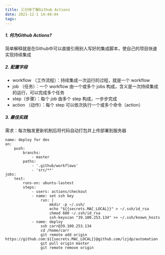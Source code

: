 ```yaml
---
title: 三分钟了解Github Actions
date: 2021-12-1 14:48:44
tags:
---
```


##### 1. 何为Github Actions?
简单解释就是在Github中可以直接引用别人写好的集成脚本，使自己的项目快速实现持续集成

##### 2. 配置字段
- workflow （工作流程）：持续集成一次运行的过程，就是一个 workflow
- job （任务）：一个 workflow 由一个或多个 jobs 构成，含义是一次持续集成的运行，可以完成多个任务
- step（步骤）：每个 job 由多个 step 构成，一步步完成
- action （动作）：每个 step 可以依次执行一个或多个命令（action）

##### 3. 最佳实践
需求：每次触发更新机制后将代码自动打包并上传部署到服务器

```
name: deploy for dev
on:
    push: 
        branchs:
            - master
        paths:
            - '.github/workflows'
            - 'src/**'
jobs:
    test:
        runs-on: ubuntu-lastest
        steps:
            - users: actions/checkout
            - name: set ssh key
                run: |
                    mkdir -p ~/.ssh/
                    echo "${{secrets.MAC_LOCAL}}" > ~/.ssh/id_rsa
                    chmod 600 ~/.ssh/id_rsa
                    ssh-keyscan "39.100.253.134" >> ~/.ssh/known_hosts
            - name: deploy
                ssh carr@39.100.253.134
                cd /home/carr
                git remote add origin https://github.com:${{secrets.MAC_LOCAL}}@github.com/lzjdp/automation
                git pull origin master
                git remote remove origin
```